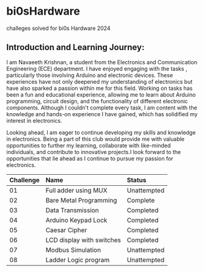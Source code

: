 # bi0sHardware
challeges solved for bi0s Hardware 2024


##  Introduction and Learning Journey:
I am Navaeeth Krishnan, a student from the Electronics and Communication Engineering (ECE) department. I have enjoyed engaging with the tasks , particularly those involving Arduino and electronic devices. These experiences have not only deepened my understanding of electronics but have also sparked a passion within me for this field. Working on tasks has been a fun and educational experience, allowing me to learn about Arduino programming, circuit design, and the functionality of different electronic components. Although I couldn't complete every task, I am content with the knowledge and hands-on experience I have gained, which has solidified my interest in electronics.


Looking ahead, I am eager to continue developing my skills and knowledge in electronics. Being a part of this club would provide me with valuable opportunities to further my learning, collaborate with like-minded individuals, and contribute to innovative projects.I look forward to the opportunities that lie ahead as I continue to pursue my passion for electronics.

| Challenge | Name | Status |
|:-|:-|:-|
|01|Full adder using MUX|Unattempted|
|02|Bare Metal Programming|Complete|
|03|Data Transmission|Completed|
|04|Arduino Keypad Lock|Completed|
|05|Caesar Cipher|Completed|
|06|LCD display with switches|Completed|
|07|Modbus Simulation|Unattempted|
|08|Ladder Logic program|Unattempted|
